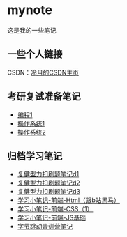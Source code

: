 # mynote

这是我的一些笔记

## 一些个人链接
CSDN：[冷月的CSDN主页](https://blog.csdn.net/silent_M01?spm=1000.2115.3001.5343)

## 考研复试准备笔记

- [编程1](./fushi/编程1.md)
- [操作系统1](./fushi/操作系统1.md)
- [操作系统2](./fushi/操作系统2.md)

## 归档学习笔记
- [复健型力扣刷题笔记d1](https://blog.csdn.net/silent_M01/article/details/122299045?spm=1001.2014.3001.5501)
- [复健型力扣刷题笔记d2](https://blog.csdn.net/silent_M01/article/details/122320566?spm=1001.2014.3001.5501)
- [复健型力扣刷题笔记d3](https://blog.csdn.net/silent_M01/article/details/122339293?spm=1001.2014.3001.5501)
- [学习小笔记-前端-Html（跟b站黑马）](https://blog.csdn.net/silent_M01/article/details/122379627?spm=1001.2014.3001.5501)
- [学习小笔记-前端-CSS（1）](https://blog.csdn.net/silent_M01/article/details/122397535?spm=1001.2014.3001.5501)
- [学习小笔记-前端-JS基础](https://blog.csdn.net/silent_M01/article/details/122419605?spm=1001.2014.3001.5501)
- [字节跳动青训营笔记](https://forum.juejin.cn/youthcamp/user/1698118436133784/post)